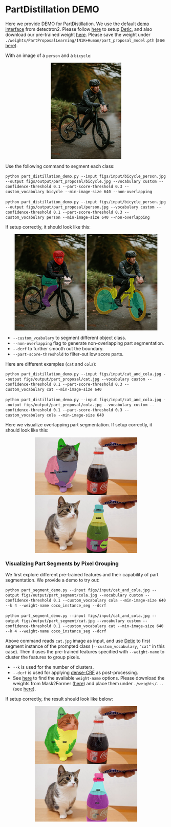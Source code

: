 # PartDistillation DEMO 

Here we provide DEMO for PartDistillation. We use the default [demo interface](https://github.com/facebookresearch/detectron2/blob/main/GETTING_STARTED.md) from detectron2. Please follow [here](WEIGHTS.md) to setup [Detic](https://github.com/facebookresearch/Detic/tree/main), and also download our pre-trained weight [here](https://utexas.box.com/shared/static/ovqrzxm9jwe66l0zjqyofkowk5zvhex1.pth). Please save the weight under `./weights/PartProposalLearning/IN1K+Human/part_proposal_model.pth` (see [here](https://github.com/janghyuncho/PartDistillation/blob/9560d4fd2a79d456c88dd1239b7f9cdc7f5c58d4/part_distillation_demo.py#L114C1-L114C1)).

With an image of a `person` and a `bicycle`: 

<p align="center"> <img src='../figs/input/bicycle_person.jpg' align="center" height="300px"> </p>

Use the following command to segment each class:
```
python part_distillation_demo.py --input figs/input/bicycle_person.jpg --output figs/output/part_proposal/bicycle.jpg --vocabulary custom --confidence-threshold 0.1 --part-score-threshold 0.3 --custom_vocabulary bicycle --min-image-size 640 --non-overlapping

python part_distillation_demo.py --input figs/input/bicycle_person.jpg --output figs/output/part_proposal/person.jpg --vocabulary custom --confidence-threshold 0.1 --part-score-threshold 0.3 --custom_vocabulary person --min-image-size 640 --non-overlapping
```

If setup correctly, it should look like this:
<p align="center"> 
    <img src='../figs/output/part_proposal/person.jpg' align="center" height="300px">
     <img src='../figs/output/part_proposal/bicycle.jpg' align="center" height="300px"> 
</p>

- `--custom_vcabulary` to segment different object class.
- `--non-overlapping` flag to generate non-overlapping part segmentation. 
- `--dcrf` to further smooth out the boundary. 
- `--part-score-threshold` to filter-out low score parts.

Here are different examples (`cat` and `cola`):
```
python part_distillation_demo.py --input figs/input/cat_and_cola.jpg --output figs/output/part_proposal/cat.jpg --vocabulary custom --confidence-threshold 0.1 --part-score-threshold 0.3 --custom_vocabulary cat --min-image-size 640 

python part_distillation_demo.py --input figs/input/cat_and_cola.jpg --output figs/output/part_proposal/cola.jpg --vocabulary custom --confidence-threshold 0.1 --part-score-threshold 0.3 --custom_vocabulary cola --min-image-size 640 
```
Here we visualize overlapping part segmentation. If setup correctly, it should look like this:

<p align="center"> 
    <img src='../figs/output/part_proposal/cat.jpg' align="center" height="180px">
     <img src='../figs/output/part_proposal/cola.jpg' align="center" height="180px"> 
</p>


### Visualizing Part Segments by Pixel Grouping
We first explore different pre-trained features and their capability of part segmentation. We provide a demo to try out:

```
python part_segment_demo.py --input figs/input/cat_and_cola.jpg --output figs/output/part_segment/cola.jpg --vocabulary custom --confidence-threshold 0.1 --custom_vocabulary cola --min-image-size 640 --k 4 --weight-name coco_instance_seg --dcrf

python part_segment_demo.py --input figs/input/cat_and_cola.jpg --output figs/output/part_segment/cat.jpg --vocabulary custom --confidence-threshold 0.1 --custom_vocabulary cat --min-image-size 640 --k 4 --weight-name coco_instance_seg --dcrf 
```
Above command reads `cat.jpg` image as input, and use [Detic](https://github.com/facebookresearch/Detic/tree/main) to first segment instance of the prompted class (`--custom_vocabulary`, `"cat"` in this case). Then it uses the pre-trained features specified with `--weight-name` to cluster the features to group pixels. 
- `--k` is used for the number of clusters.
- `--dcrf` is used for applying [dense-CRF](https://github.com/lucasb-eyer/pydensecrf) as post-processing. 
- See [here](https://github.com/janghyuncho/PartDistillation/blob/main/part_segment_demo.py#L38) to find the available `weight-name` options. Please download the weights from Mask2Former ([here](https://github.com/facebookresearch/Mask2Former/blob/main/MODEL_ZOO.md)) and place them under `./weights/...` (see [here](./WEIGHTS.md)). 

If setup correctly, the result should look like below:

<p align="center"> 
    <img src='../figs/output/part_segment/cat.jpg' align="center" height="180px"> 
    <img src='../figs/output/part_segment/cola.jpg' align="center" height="180px">
 </p>
